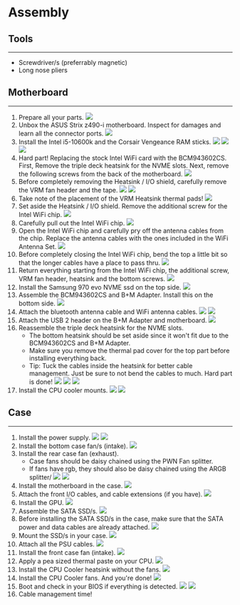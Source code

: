 # Assembly

## Tools
---
* Screwdriver/s (preferrably magnetic)
* Long nose pliers


## Motherboard
---
1. Prepare all your parts.
    ![](./assets/hardware/group.jpg)
2. Unbox the ASUS Strix z490-i motherboard. Inspect for damages and learn all the connector ports.
    ![](./assets/hardware/motherboard/motherboard.jpg)
3. Install the Intel i5-10600k and the Corsair Vengeance RAM sticks.
    ![](./assets/hardware/motherboard/motherboard_opened.jpg)
    ![](./assets/hardware/motherboard/motherboard_cpu.jpg)
    ![](./assets/hardware/motherboard/motherboard_cpu_ram.jpg)
4. Hard part! Replacing the stock Intel WiFi card with the BCM943602CS. First, Remove the triple deck heatsink for the NVME slots. Next, remove the following screws from the back of the motherboard.
    ![](./assets/hardware/motherboard/motherboard_bottom.jpg)
5. Before completely removing the Heatsink / I/O shield, carefully remove the VRM fan header and the tape.
    ![](./assets/hardware/motherboard/vrm_fan_not_removed.jpg)
    ![](./assets/hardware/motherboard/vrm_fan_removed.jpg)
6. Take note of the placement of the VRM Heatsink thermal pads!
    ![](./assets/hardware/motherboard/heatsink_thermal_pads_bottom.jpg)
7. Set aside the Heatsink / I/O shield. Remove the additional screw for the Intel WiFi chip.
    ![](./assets/hardware/motherboard/wifi_chip_screw.jpg)
8. Carefully pull out the Intel WiFi chip.
    ![](./assets/hardware/motherboard/wifi_chip_removed.jpg)
9.  Open the Intel WiFi chip and carefully pry off the antenna cables from the chip. Replace the antenna cables with the ones included in the WiFi Antenna Set.
    ![](./assets/hardware/motherboard/wifi_chip_opened.jpg)
10. Before completely closing the Intel WiFi chip, bend the top a little bit so that the longer cables have a place to pass thru.
    ![](./assets/hardware/motherboard/wifi_cable_replaced.jpg)
11. Return everything starting from the Intel WiFi chip, the additional screw, VRM fan header, heatsink and the bottom screws.
    ![](./assets/hardware/motherboard/heatsink_returned.jpg)
12. Install the Samsung 970 evo NVME ssd on the top side.
    ![](./assets/hardware/motherboard/nvme_top.jpg)
13. Assemble the BCM943602CS and B+M Adapter. Install this on the bottom side.
    ![](./assets/hardware/motherboard/bcm_adapter_bottom.jpg)
14. Attach the bluetooth antenna cable and WiFi antenna cables.
    ![](./assets/hardware/motherboard/bcm_bt_cable.jpg)
    ![](./assets/hardware/motherboard/bcm_wifi_cable.jpg)
15. Attach the USB 2 header on the B+M Adapter and motherboard.
    ![](./assets/hardware/motherboard/bcm_usb_2.jpg)
16. Reassemble the triple deck heatsink for the NVME slots.
    * The bottom heatsink should be set aside since it won't fit due to the BCM943602CS and B+M Adapter.
    * Make sure you remove the thermal pad cover for the top part before installing everything back.
    * Tip: Tuck the cables inside the heatsink for better cable management. Just be sure to not bend the cables to much. Hard part is done!
    ![](./assets/hardware/motherboard/nvme_thermal.jpg)
    ![](./assets/hardware/motherboard/nvme_slots_top.jpg)
    ![](./assets/hardware/motherboard/nvme_slots_side.jpg)
17. Install the CPU cooler mounts.
    ![](./assets/hardware/motherboard/cpu_cooler_rear.jpg)
    ![](./assets/hardware/motherboard/cpu_cooler_front.jpg)

## Case
---
1. Install the power supply.
    ![](./assets/hardware/case/psu_front.jpg)
    ![](./assets/hardware/case/psu_rear.jpg)
2. Install the bottom case fan/s (intake).
    ![](./assets/hardware/case/fan_bottom.jpg)
3. Install the rear case fan (exhaust).
   * Case fans should be daisy chained using the PWN Fan splitter.
   * If fans have rgb, they should also be daisy chained using the ARGB splitter/
    ![](./assets/hardware/case/fan_rear.jpg)
    ![](./assets/hardware/case/psu_fan_case.jpg)
4. Install the motherboard in the case.
    ![](./assets/hardware/case/motherboard_case.jpg)
5. Attach the front I/O cables, and cable extensions (if you have).
    ![](./assets/hardware/case/motherboard_cables.jpg)
6. Install the GPU.
    ![](./assets/hardware/case/gpu_case.jpg)
7. Assemble the SATA SSD/s.
    ![](./assets/hardware/case/ssd.jpg)
8. Before installing the SATA SSD/s in the case, make sure that the SATA power and data cables are already attached.
    ![](./assets/hardware/case/ssd_cable.jpg)
9.  Mount the SSD/s in your case.
    ![](./assets/hardware/case/ssd_case.jpg)
10. Attach all the PSU cables.
    ![](./assets/hardware/case/gpu_cables.jpg)
11. Install the front case fan (intake).
    ![](./assets/hardware/case/fan_front.jpg)
12. Apply a pea sized thermal paste on your CPU.
    ![](./assets/hardware/case/thermal_paste.jpg)
13. Install the CPU Cooler heatsink without the fans.
    ![](./assets/hardware/case/cpu_cooler_no_fans.jpg)
14. Install the CPU Cooler fans. And you're done!
    ![](./assets/hardware/case/cpu_cooler_fans.jpg)
15. Boot and check in your BIOS if everything is detected.
    ![](./assets/hardware/bios_easy.jpg)
    ![](./assets/hardware/bios_advanced.jpg)
16. Cable management time!
